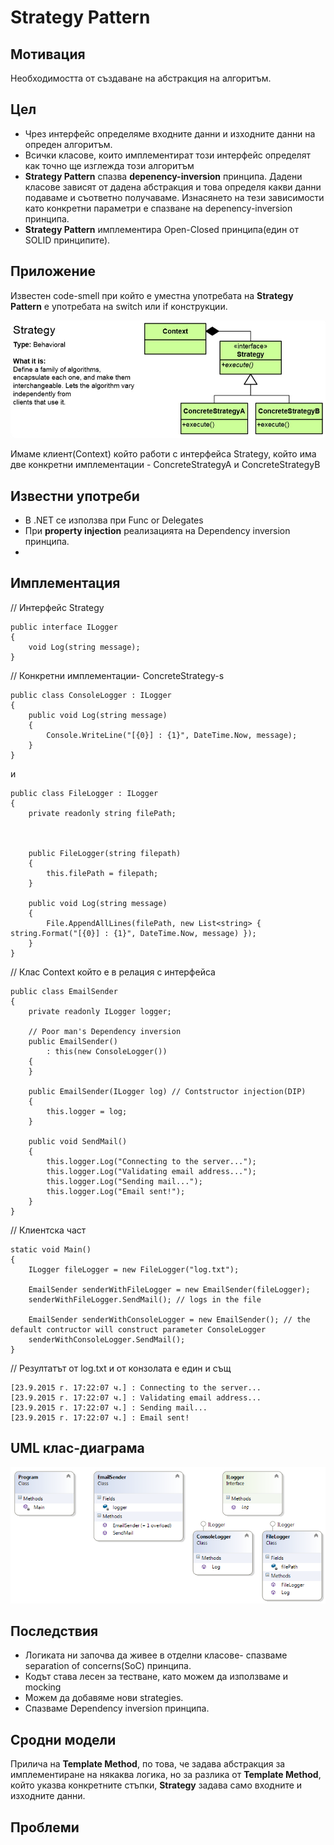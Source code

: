 # Strategy Pattern

## Мотивация
Необходимостта от създаване на абстракция на алгоритъм.
 
## Цел
* Чрез интерфейс определяме входните данни и изходните данни на опреден алгоритъм.
* Всички класове, които имплементират този интерфейс определят как точно ще изглежда този алгоритъм
* **Strategy Pattern** спазва **depenency-inversion** принципа. Дадени класове зависят от дадена абстракция и това определя какви данни подаваме и съответно получаваме. Изнасянето на тези зависимости като конкретни параметри е спазване на depenency-inversion принципа.
* **Strategy Pattern** имплементира Open-Closed принципа(един от SOLID принципите).

## Приложение
Известен code-smell при който е уместна употребата на **Strategy Pattern** е употребата на switch или if конструкции.

![](StrategyPattern.jpg)

Имаме клиент(Context) който работи с интерфейса Strategy, който има две конкретни имплементации - ConcreteStrategyA и ConcreteStrategyB
 

## Известни употреби
* В .NET се използва при Func or Delegates
* При **property injection** реализацията на Dependency inversion принципа.
* 


## Имплементация

// Интерфейс Strategy

    public interface ILogger
    {
        void Log(string message);
    }	

// Конкретни имплементации- ConcreteStrategy-s

    public class ConsoleLogger : ILogger
    {        
        public void Log(string message)
        {
            Console.WriteLine("[{0}] : {1}", DateTime.Now, message);
        }
    }

и

    public class FileLogger : ILogger
    {
        private readonly string filePath;

        

        public FileLogger(string filepath)
        {
            this.filePath = filepath;
        }

        public void Log(string message)
        {
            File.AppendAllLines(filePath, new List<string> { string.Format("[{0}] : {1}", DateTime.Now, message) });
        }
    }

// Клас Context който е в релация с интерфейса

    public class EmailSender
    {
        private readonly ILogger logger;

        // Poor man's Dependency inversion
        public EmailSender()
            : this(new ConsoleLogger())
        {
        }

        public EmailSender(ILogger log) // Contstructor injection(DIP)
        {
            this.logger = log;
        }

        public void SendMail()
        {
            this.logger.Log("Connecting to the server...");
            this.logger.Log("Validating email address...");
            this.logger.Log("Sending mail...");
            this.logger.Log("Email sent!");
        }
    }

// Клиентска част

    static void Main()
    {
        ILogger fileLogger = new FileLogger("log.txt");

        EmailSender senderWithFileLogger = new EmailSender(fileLogger);
        senderWithFileLogger.SendMail(); // logs in the file

        EmailSender senderWithConsoleLogger = new EmailSender(); // the default contructor will construct parameter ConsoleLogger
        senderWithConsoleLogger.SendMail();
    }

// Резултатът от log.txt и от конзолата е един и същ

	[23.9.2015 г. 17:22:07 ч.] : Connecting to the server...
	[23.9.2015 г. 17:22:07 ч.] : Validating email address...
	[23.9.2015 г. 17:22:07 ч.] : Sending mail...
	[23.9.2015 г. 17:22:07 ч.] : Email sent!

## UML клас-диаграма

![](strategyclassdiagram.png)

## Последствия
* Логиката ни започва да живее в отделни класове- спазваме separation of concerns(SoC) принципа.
* Кодът става лесен за тестване, като можем да използваме и mocking
* Можем да добавяме нови strategies.
* Спазваме Dependency inversion принципа.


## Сродни модели

Прилича на **Template Method**, по това, че задава абстракция за имплементиране на някаква логика, но за разлика от **Template Method**, който указва конкретните стъпки, **Strategy** задава само входните и изходните данни.


## Проблеми


